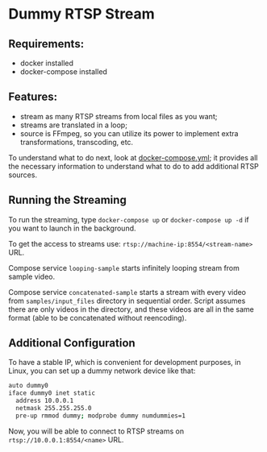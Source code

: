 # Dummy RTSP Stream

## Requirements:

- docker installed
- docker-compose installed

## Features:

- stream as many RTSP streams from local files as you want;
- streams are translated in a loop;
- source is FFmpeg, so you can utilize its power to implement extra transformations, transcoding, etc.

To understand what to do next, look at [docker-compose.yml](docker-compose.yml); it provides all the necessary
information to understand what to do to add additional RTSP sources.

## Running the Streaming

To run the streaming, type `docker-compose up` or `docker-compose up -d` if you want to launch in the background.

To get the access to streams use: `rtsp://machine-ip:8554/<stream-name>` URL.

Compose service `looping-sample` starts infinitely looping stream from sample video.

Compose service `concatenated-sample` starts a stream with every video from `samples/input_files` directory in sequential order. Script assumes there are only videos in the directory, and these videos are all in the same format (able to be concatenated without reencoding).

## Additional Configuration

To have a stable IP, which is convenient for development purposes, in Linux, you can set up a dummy
network device like that:

```bash
auto dummy0
iface dummy0 inet static
  address 10.0.0.1
  netmask 255.255.255.0
  pre-up rmmod dummy; modprobe dummy numdummies=1
```

Now, you will be able to connect to RTSP streams on `rtsp://10.0.0.1:8554/<name>` URL.
